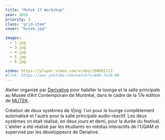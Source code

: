 ```yaml
---
title: "Mutek 17 Workshop"
year: 2016
priority: 2
class: "grid-item"
cover: "mutek.jpg"

images:
  - 1.jpg
  - 3.jpg
  - 4.jpg
  - 5.jpg
  - 6.jpg

video: https://player.vimeo.com/video/198601113
#link: https://www.youtube.com/watch?v=A00-7ozN-N8
---
```


Atelier organisé par [Derivative](https://derivative.ca/) pour habiller le lounge et la salle principale au Musée d’Art Contemporain de Montréal, dans le cadre de la 17e édition de [MUTEK](http://www.mutek.org/).

Création de deux systèmes de Vjing: l'un pour le lounge complètement automatisé et l'autre pour la salle principale audio-réactif. Les deux systèmes on était réalisé, en deux jours et demi, pour la durée du festival. L'atelier a été réalisé par les étudiants en médias interactifs de l'UQAM et supervisé par les développeurs de Deriative.

